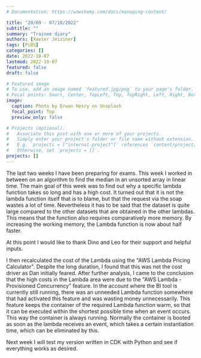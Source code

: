```yaml
---
# Documentation: https://wowchemy.com/docs/managing-content/

title: "20/09 - 07/10/2022"
subtitle: ""
summary: "Trainee diary"
authors: [Xavier Jeiziner]
tags: [PiBS]
categories: []
date: 2022-10-07
lastmod: 2022-10-07
featured: false
draft: false

# Featured image
# To use, add an image named `featured.jpg/png` to your page's folder.
# Focal points: Smart, Center, TopLeft, Top, TopRight, Left, Right, BottomLeft, Bottom, BottomRight.
image:
  caption: Photo by Erwan Hesry on Unsplash
  focal_point: Top
  preview_only: false

# Projects (optional).
#   Associate this post with one or more of your projects.
#   Simply enter your project's folder or file name without extension.
#   E.g. `projects = ["internal-project"]` references `content/project/deep-learning/index.md`.
#   Otherwise, set `projects = []`.
projects: []
---
```


The last two weeks I have been preparing for exams.
This week I worked in between on an algorithm to find the median in an unsorted array in linear time.
The main goal of this week was to find out why a specific lambda function takes so long and has a high cost. It turned out that it is not the lambda function itself that is to blame, but that the request via the soap wastes a lot of time. Nevertheless it has to be said that the dataset is quite large compared to the other datasets that are obtained in the other lambdas.
This means that the function also requires comparatively more memory. By increasing the working memory, the Lambda function is now about half faster.

At this point I would like to thank Dino and Leo for their support and helpful inputs.

I then recalculated the cost of the Lambda using the "AWS Lambda Pricing Calculator". Despite the long duration, I found that this was not the cost driver as Dan initially feared. After further analysis, I came to the conclusion that the high costs in the Lambda area were due to the "AWS Lambda - Provisioned Concurrency" feature. In the account where the BI tool is currently still running, there was an unneeded Lambda function somewhere that had activated this feature and was wasting money unnecessarily.
This feature keeps the container of the required Lambda function warm, so that it can be executed within the shortest possible time when an event occurs. This way the container is always running. Normally the container is booted as soon as the lambda receives an event, which takes a certain instantiation time, which can be eliminated by this.

Next week I will test my version written in CDK with Python and see if everything works as desired.


</p><br>
<p></p>